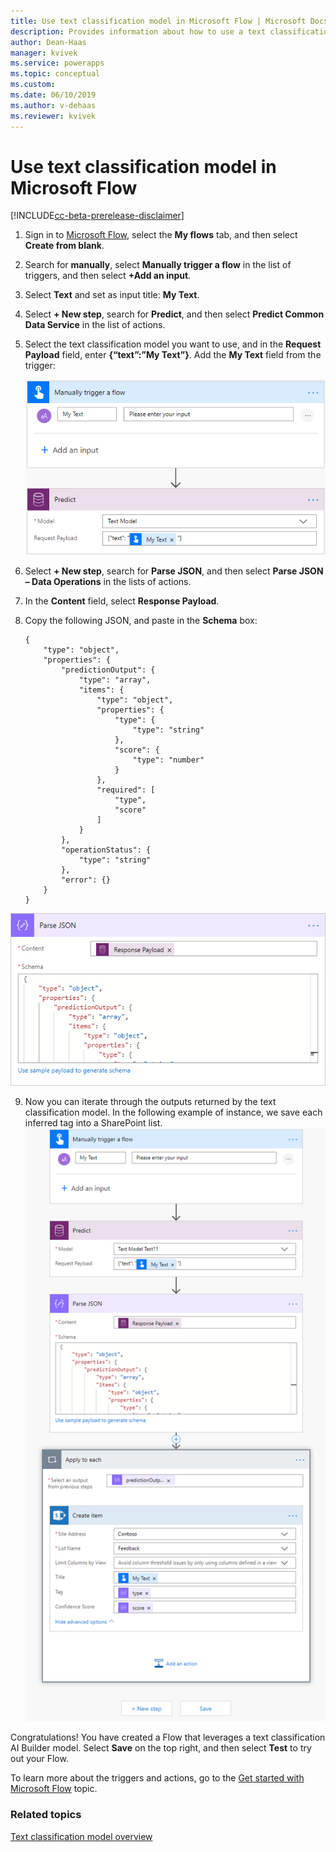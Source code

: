 ```yaml
---
title: Use text classification model in Microsoft Flow | Microsoft Docs
description: Provides information about how to use a text classification model in Microsoft Flow.
author: Dean-Haas
manager: kvivek
ms.service: powerapps
ms.topic: conceptual
ms.custom: 
ms.date: 06/10/2019
ms.author: v-dehaas
ms.reviewer: kvivek
---
```


# Use text classification model in Microsoft Flow

[!INCLUDE[cc-beta-prerelease-disclaimer](./includes/cc-beta-prerelease-disclaimer.md)]

1.	Sign in to [Microsoft Flow](https://flow.microsoft.com/), select the **My flows** tab, and then select **Create from blank**.
2.	Search for **manually**, select **Manually trigger a flow** in the list of triggers, and then select **+Add an input**.
3.	Select **Text** and set as input title: **My Text**.
4.	Select **+ New step**, search for **Predict**, and then select **Predict Common Data Service** in the list of actions.
5.	Select the text classification model you want to use, and in the **Request Payload** field, enter **{“text”:”My Text”}**. Add the **My Text** field from the trigger: 
   
    ![Trigger a flow screen](media/trigger-flow.png "trigger a flow screen")
 
6.	Select **+ New step**, search for **Parse JSON**, and then select **Parse JSON – Data Operations** in the lists of actions.
7.	In the **Content** field, select **Response Payload**.
8.	Copy the following JSON, and paste in the **Schema** box:

        {
            "type": "object",
            "properties": {
                "predictionOutput": {
                    "type": "array",
                    "items": {
                        "type": "object",
                        "properties": {
                            "type": {
                                "type": "string"
                            },
                            "score": {
                                "type": "number"
                            }
                        },
                        "required": [
                            "type",
                            "score"
                        ]
                    }
                },
                "operationStatus": {
                    "type": "string"
                },
                "error": {}
            }
        }
![Parse JSON screen](media/parse-json.png "Parse JSON screen")

9.	Now you can iterate through the outputs returned by the text classification model. In the following example of instance, we save each inferred tag into a SharePoint list. 
![Save tags screens](media/save-tags.png "Save tags screens")

Congratulations! You have created a Flow that leverages a text classification AI Builder model. Select **Save** on the top right, and then select **Test** to try out your Flow.

To learn more about the triggers and actions, go to the [Get started with Microsoft Flow](/flow/getting-started) topic.


### Related topics
[Text classification model overview](text-classification-overview.md)